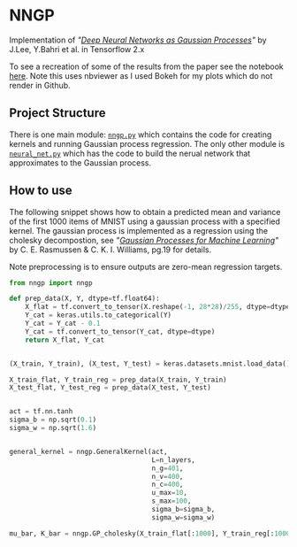 # NNGP

Implementation of *"[Deep Neural Networks as Gaussian Processes](https://arxiv.org/abs/1711.00165)"* by J.Lee, Y.Bahri et al. in Tensorflow 2.x

To see a recreation of some of the results from the paper see the notebook [here](https://nbviewer.jupyter.org/github/erees1/NNGP/blob/master/nngp_experiments.ipynb). Note this uses nbviewer as I used Bokeh for my plots which do not render in Github.

## Project Structure

There is one main module: [`nngp.py`](./nngp.py) which contains the code for creating kernels and running Gaussian process regression. The only other module is [`neural_net.py`](./neural_net.py) which has the code to build the nerual network that approximates to the Gaussian process.

## How to use

The following snippet shows how to obtain a predicted mean and variance of the first 1000 items of MNIST using a gaussian process with a specified kernel. The gaussian process is implemented as a regression using the cholesky decompostion, see *"[Gaussian Processes for Machine Learning](http://www.gaussianprocess.org/gpml/chapters/RW.pdf)"* by C. E. Rasmussen & C. K. I. Williams,  pg.19 for details.

Note preprocessing is to ensure outputs are zero-mean regression targets.

```python
from nngp import nngp

def prep_data(X, Y, dtype=tf.float64):
    X_flat = tf.convert_to_tensor(X.reshape(-1, 28*28)/255, dtype=dtype)
    Y_cat = keras.utils.to_categorical(Y)
    Y_cat = Y_cat - 0.1
    Y_cat = tf.convert_to_tensor(Y_cat, dtype=dtype)
    return X_flat, Y_cat


(X_train, Y_train), (X_test, Y_test) = keras.datasets.mnist.load_data()

X_train_flat, Y_train_reg = prep_data(X_train, Y_train)
X_test_flat, Y_test_reg = prep_data(X_test, Y_test)


act = tf.nn.tanh
sigma_b = np.sqrt(0.1)
sigma_w = np.sqrt(1.6)


general_kernel = nngp.GeneralKernel(act,
                                    L=n_layers,
                                    n_g=401,
                                    n_v=400,
                                    n_c=400,
                                    u_max=10,
                                    s_max=100,
                                    sigma_b=sigma_b,
                                    sigma_w=sigma_w)

mu_bar, K_bar = nngp.GP_cholesky(X_train_flat[:1000], Y_train_reg[:1000], X_test_flat[:1000], K)

```